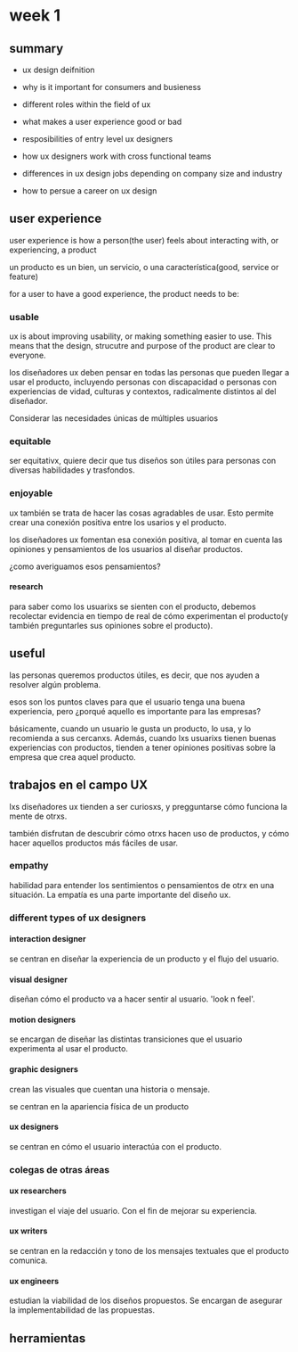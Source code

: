 # week 1

## summary

- ux design deifnition

- why is it important for consumers and busieness

- different roles within the field of ux

- what makes a user experience good or bad

- resposibilities of entry level ux designers

- how ux designers work with cross functional teams

- differences in ux design jobs depending on company size and industry

- how to persue a career on ux design

## user experience

user experience is how a person(the user) feels about interacting with, or experiencing, a product

un producto es un bien, un servicio, o una característica(good, service or feature)

for a user to have a good experience, the product needs to be:

### usable

ux is about improving usability, or making something easier to use. This means that the design, strucutre and purpose of the product are clear to everyone.

los diseñadores ux deben pensar en todas las personas que pueden llegar a usar el producto, incluyendo personas con discapacidad o personas con experiencias de vidad, culturas y contextos, radicalmente distintos al del diseñador.

Considerar las necesidades únicas de múltiples usuarios

### equitable

ser equitativx, quiere decir que tus diseños son útiles para personas con diversas habilidades y trasfondos.

### enjoyable

ux también se trata de hacer las cosas agradables de usar. Esto permite crear una conexión positiva entre los usarios y el producto.

los diseñadores ux fomentan esa conexión positiva, al tomar en cuenta las opiniones y pensamientos de los usuarios al diseñar productos.

¿como averiguamos esos pensamientos?

#### research

para saber como los usuarixs se sienten con el producto, debemos recolectar evidencia en tiempo de real de cómo experimentan el producto(y también preguntarles sus opiniones sobre el producto).

## useful

las personas queremos productos útiles, es decir, que nos ayuden a resolver algún problema.

esos son los puntos claves para que el usuario tenga una buena experiencia, pero ¿porqué aquello es importante para las empresas?

básicamente, cuando un usuario le gusta un producto, lo usa, y lo recomienda a sus cercanxs. Además, cuando lxs usuarixs tienen buenas experiencias con productos, tienden a tener opiniones positivas sobre la empresa que crea aquel producto.

## trabajos en el campo UX

lxs diseñadores ux tienden a ser curiosxs, y pregguntarse cómo funciona la mente de otrxs.

también disfrutan de descubrir cómo otrxs hacen uso de productos, y cómo hacer aquellos productos más fáciles de usar.

### empathy

habilidad para entender los sentimientos o pensamientos de otrx en una situación. La empatía es una parte importante del diseño ux.

### different types of ux designers

#### interaction designer

se centran en diseñar la experiencia de un producto y el flujo del usuario. 

#### visual designer

diseñan cómo el producto va a hacer sentir al usuario. 'look n feel'.

#### motion designers

se encargan de diseñar las distintas transiciones que el usuario experimenta al usar el producto. 

#### graphic designers

crean las visuales que cuentan una historia o mensaje.

se centran en la apariencia física de un producto

#### ux designers

se centran en cómo el usuario interactúa con el producto.

### colegas de otras áreas

#### ux researchers

investigan el viaje del usuario. Con el fin de mejorar su experiencia.

#### ux writers

se centran en la redacción y tono de los mensajes textuales que el producto comunica.

#### ux engineers

estudian la viabilidad de los diseños propuestos. Se encargan de asegurar la implementabilidad de las propuestas.

## herramientas





